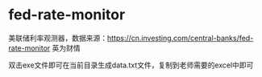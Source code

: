 # fed-rate-monitor
美联储利率观测器，数据来源：https://cn.investing.com/central-banks/fed-rate-monitor 英为财情

双击exe文件即可在当前目录生成data.txt文件，复制到老师需要的excel中即可